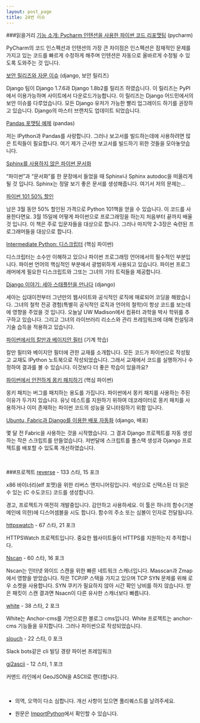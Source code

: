 ```yaml
---
layout: post_page
title: 24번 이슈
---
```


###읽을거리
<a href="http://mandrillapp.com/track/click/30273974/feedproxy.google.com?p=eyJzIjoiZWxpY01paUxTOGxaQmVwSmZPZl82NGF0czFzIiwidiI6MSwicCI6IntcInVcIjozMDI3Mzk3NCxcInZcIjoxLFwidXJsXCI6XCJodHRwOlxcXC9cXFwvZmVlZHByb3h5Lmdvb2dsZS5jb21cXFwvfnJcXFwvUHljaGFybVxcXC9-M1xcXC95d0M3ZmtpNmF2VVxcXC9cIixcImlkXCI6XCIyMGJhZmIyNzIwZGI0ZTE4YjA5ZDNkNGNmNjNlMDZkZFwiLFwidXJsX2lkc1wiOltcImJiYTlkNGQ1OWI0MjM3MDUzZTk3MWVhZDRiOTRkNGRkOGM0ZmVjYjBcIl19In0" target="_blank">기능 소개: Pycharm 인텐션을 사용한 파이썬 코드 리포맷팅</a> (pycharm)

PyCharm의 코드 인스펙션과 인텐션의 가장 큰 차이점은 인스펙션은 잠재적인 문제를 가지고 있는 코드를 빠르게 수정하게 해주며 인텐션은 자동으로 올바르게 수정될 수 있도록 도와주는 것 입니다.

<a href="http://mandrillapp.com/track/click/30273974/www.djangoproject.com?p=eyJzIjoiaUw3WWF1WUZKdHVaay1nbEMwVjhaMktaUEE4IiwidiI6MSwicCI6IntcInVcIjozMDI3Mzk3NCxcInZcIjoxLFwidXJsXCI6XCJodHRwczpcXFwvXFxcL3d3dy5kamFuZ29wcm9qZWN0LmNvbVxcXC93ZWJsb2dcXFwvMjAxNVxcXC9tYXJcXFwvMDlcXFwvc2VjdXJpdHktcmVsZWFzZXNcXFwvXCIsXCJpZFwiOlwiMjBiYWZiMjcyMGRiNGUxOGIwOWQzZDRjZjYzZTA2ZGRcIixcInVybF9pZHNcIjpbXCIzMTllMmRjYTRmNzJmOTQ3ODM3MWJjMjZkNGI3Y2IwM2I1ODJmMmJiXCJdfSJ9" target="_blank">보안 릴리즈와 자문 이슈</a> (django, 보안 릴리즈)

Django 팀이 Django 1.7.6과 Django 1.8b2를 릴리즈 하였습니다. 이 릴리즈는 PyPI에서 이용가능하며 사이트에서 다운로드가능합니다. 이 릴리즈는 Django 어드민에서의 보안 이슈를 다루었습니다. 모든 Django 유저가 가능한 빨리 업그레이드 하기를 권장하고 있습니다. Django의 마스터 브랜치도 업데이트 되었습니다.

<a href="http://mandrillapp.com/track/click/30273974/blog.henryhhammond.com?p=eyJzIjoiaW0xNXdVZHJJNlFibjA0cHozOHZfTGVjS1NRIiwidiI6MSwicCI6IntcInVcIjozMDI3Mzk3NCxcInZcIjoxLFwidXJsXCI6XCJodHRwOlxcXC9cXFwvYmxvZy5oZW5yeWhoYW1tb25kLmNvbVxcXC9wYW5kYXMtZm9ybWF0dGluZy1zbmlwcGV0c1xcXC9cIixcImlkXCI6XCIyMGJhZmIyNzIwZGI0ZTE4YjA5ZDNkNGNmNjNlMDZkZFwiLFwidXJsX2lkc1wiOltcIjc1MGQwMGE5MmI5MDA2NzFhYzBhZWU4MmRlNzc3MmRjNTBjNGI2ZTFcIl19In0" target="_blank">Pandas 포맷팅 예제</a> (pandas)

저는 IPython과 Pandas를 사랑합니다. 그러나 보고서를 빌드하는데에 사용하려면 많은 트릭들이 필요합니다. 여기 제가 근사한 보고서를 빌드하기 위한 것들을 모아놓앗습니다.

<a href="http://mandrillapp.com/track/click/30273974/evennia.blogspot.com?p=eyJzIjoiOXFvVnJac0U4X1JpdmV4blpwUnk2NWZLSkNrIiwidiI6MSwicCI6IntcInVcIjozMDI3Mzk3NCxcInZcIjoxLFwidXJsXCI6XCJodHRwOlxcXC9cXFwvZXZlbm5pYS5ibG9nc3BvdC5jb21cXFwvMjAxNVxcXC8wM1xcXC9kb2N1bWVudGluZy1weXRob24td2l0aG91dC1zcGhpbnguaHRtbFwiLFwiaWRcIjpcIjIwYmFmYjI3MjBkYjRlMThiMDlkM2Q0Y2Y2M2UwNmRkXCIsXCJ1cmxfaWRzXCI6W1wiMmJiOWNiZjIwYzM1Zjk2YjViOWYxNTgwZGNkMmM4OWIxOTc1MjRjNFwiXX0ifQ" target="_blank">Sphinx를 사용하지 않은 파이썬 문서화</a>

“파이썬”과 “문서화”를 한 문장에서 들었을 때 Sphinx나 Sphinx autodoc을 떠올리게 될 것 입니다. Sphinx는 정말 보기 좋은 문서를 생성해줍니다. 여기서 저의 문제는…

<a href="http://mandrillapp.com/track/click/30273974/feedproxy.google.com?p=eyJzIjoiRl9xMUdjcDJPZGEyd0ZYSzd4Rk1GclU0QXo0IiwidiI6MSwicCI6IntcInVcIjozMDI3Mzk3NCxcInZcIjoxLFwidXJsXCI6XCJodHRwOlxcXC9cXFwvZmVlZHByb3h5Lmdvb2dsZS5jb21cXFwvfnJcXFwvVGhlTW91c2VWc1RoZVB5dGhvblxcXC9-M1xcXC95VTVveURVc3JLc1xcXC9cIixcImlkXCI6XCIyMGJhZmIyNzIwZGI0ZTE4YjA5ZDNkNGNmNjNlMDZkZFwiLFwidXJsX2lkc1wiOltcIjhjYmEzMDZiMzM0YTRiM2FjMzgyMjdjMjExM2E5NWU4ZGYxODI3NGVcIl19In0" target="_blank">파이썬 101 50% 할인</a>

남은 3월 동안 50% 할인된 가격으로 Python 101책을 얻을 수 있습니다. 이 코드를 사용한다면요. 3월 15일에 어떻게 파이썬으로 프로그래밍을 하는지 처음부터 끝까지 배울 것 입니다. 이 책은 주로 입문자들을 대상으로 합니다. 그러나 마지막 2-3장은 숙련된 프로그래머들을 대상으로 합니다.

<a href="http://mandrillapp.com/track/click/30273974/intermediatepythonista.com?p=eyJzIjoiZ1E2cjR2MXpTekowUEdPWDRpZ2VGN1FfUVFvIiwidiI6MSwicCI6IntcInVcIjozMDI3Mzk3NCxcInZcIjoxLFwidXJsXCI6XCJodHRwOlxcXC9cXFwvaW50ZXJtZWRpYXRlcHl0aG9uaXN0YS5jb21cXFwvY2xhc3Nlcy1hbmQtb2JqZWN0cy1paS1kZXNjcmlwdG9yc1wiLFwiaWRcIjpcIjIwYmFmYjI3MjBkYjRlMThiMDlkM2Q0Y2Y2M2UwNmRkXCIsXCJ1cmxfaWRzXCI6W1wiN2Q1Y2VhZGUzNmQ0ZDBjY2FhNTBkNjQwNTg1YjFjZjZhNmM4MDRhOFwiXX0ifQ" target="_blank">Intermediate Python: 디스크립터</a> (핵심 파이썬)

디스크립터는 소수만 이해하고 있으나 파이썬 프로그래밍 언어에서의 필수적인 부분입니다. 파이썬 언어의 핵심적인 부분에서 광범위하게 사용되고 있습니다. 파이썬 프로그래머에게 필요한 디스크립트와 그또는 그녀의 기타 트릭들을 제공합니다.

<a href="http://mandrillapp.com/track/click/30273974/blog.djangogirls.org?p=eyJzIjoiUHJaZ1NEeGlySWpSbXhZcUhPaVYzZF90eFJrIiwidiI6MSwicCI6IntcInVcIjozMDI3Mzk3NCxcInZcIjoxLFwidXJsXCI6XCJodHRwOlxcXC9cXFwvYmxvZy5kamFuZ29naXJscy5vcmdcXFwvcG9zdFxcXC8xMTMxNzA5MTk1MjhcXFwveW91ci1kamFuZ28tc3RvcnktbWVldC1jZWEtc3RhcGxldG9uXCIsXCJpZFwiOlwiMjBiYWZiMjcyMGRiNGUxOGIwOWQzZDRjZjYzZTA2ZGRcIixcInVybF9pZHNcIjpbXCJhYmFkYjFlODJlNDdmYjZiNTJkNjMzNmU1NDRkMzkwNDEwYjk1NjM0XCJdfSJ9" target="_blank">Django 이야기: 세아 스태플턴을 만나다</a> (django)

세아는 십대이전부터 그년만의 웹사이트와 공식적인 로직에 매료되어 코딩을 해왔습니다. 그녀의 철학 전공 경험(특별히 공식적인 로직과 언어의 철학)이 항상 코드를 보는데에 영향을 주었을 것 입니다. 오늘날 UW Madison에서 컴퓨터 과학을 박사 학위를 추구하고 있습니다. 그리고 그녀의 라이브러리 리소스와 관리 프레임워크에 대해 컨설팅과 기술 습득을 적용하고 있습니다.

<a href="http://mandrillapp.com/track/click/30273974/nbviewer.ipython.org?p=eyJzIjoib2RMZ0F3MFVxMnJLUnNCWnp3MnZEczROT01NIiwidiI6MSwicCI6IntcInVcIjozMDI3Mzk3NCxcInZcIjoxLFwidXJsXCI6XCJodHRwOlxcXC9cXFwvbmJ2aWV3ZXIuaXB5dGhvbi5vcmdcXFwvZ2l0aHViXFxcL3JsYWJiZVxcXC9LYWxtYW4tYW5kLUJheWVzaWFuLUZpbHRlcnMtaW4tUHl0aG9uXFxcL2Jsb2JcXFwvbWFzdGVyXFxcL3RhYmxlX29mX2NvbnRlbnRzLmlweW5iXCIsXCJpZFwiOlwiMjBiYWZiMjcyMGRiNGUxOGIwOWQzZDRjZjYzZTA2ZGRcIixcInVybF9pZHNcIjpbXCJlYjJmZWRmYWIxNmYwZjRlYzRiNWMyN2M2NDljMDI0OGI0ZDI2NGNjXCJdfSJ9" target="_blank">파이썬에서의 칼만과 베이지안 필터</a> (기계 학습)

칼만 필터와 베이지안 필터에 관한 교재를 소개합니다. 모든 코드가 파이썬으로 작성됬고 교재도 IPython 노트북으로 작성되었습니다. 그래서 교재에서 코드를 실행하거나 수정하여 결과를 볼 수 있습니다. 이것보다 더 좋은 학습이 있을까요?

<a href="http://mandrillapp.com/track/click/30273974/blog.dscpl.com.au?p=eyJzIjoibVJGdmdTRkdkbWc5ZGNWVmV2Z3RfR1B0YzFFIiwidiI6MSwicCI6IntcInVcIjozMDI3Mzk3NCxcInZcIjoxLFwidXJsXCI6XCJodHRwOlxcXC9cXFwvYmxvZy5kc2NwbC5jb20uYXVcXFwvMjAxNVxcXC8wM1xcXC9zYWZlbHktYXBwbHlpbmctbW9ua2V5LXBhdGNoZXMtaW4tcHl0aG9uLmh0bWxcIixcImlkXCI6XCIyMGJhZmIyNzIwZGI0ZTE4YjA5ZDNkNGNmNjNlMDZkZFwiLFwidXJsX2lkc1wiOltcIjhlZDQ0ZjE5NTU1YmI0MmJhMGY3MzQ5ZDNiNDQxMjRhODNiYzhjN2ZcIl19In0" target="_blank">파이썬에서 안전하게 몽키 패치하기</a> (핵심 파이썬)

몽키 패치는 버그를 패치하는 용도를 가집니다. 파이썬에서 몽키 패치를 사용하는 주된 이유가 두가지 있습니다. 유닛 테스트를 지원하기 위하여 데코레이터로 몽키 패치를 사용하거나 이미 존재하는 파이썬 코드의 성능을 모니터링하기 위함 입니다.

<a href="http://mandrillapp.com/track/click/30273974/ilian.io?p=eyJzIjoiMjYzN3FJYzRubFgxa3JhVklBSmUtbFdCQWs0IiwidiI6MSwicCI6IntcInVcIjozMDI3Mzk3NCxcInZcIjoxLFwidXJsXCI6XCJodHRwOlxcXC9cXFwvaWxpYW4uaW9cXFwvYXV0b21hdGVkLWRlcGxveW1lbnQtd2l0aC11YnVudHUtZmFicmljLWFuZC1kamFuZ29cXFwvXCIsXCJpZFwiOlwiMjBiYWZiMjcyMGRiNGUxOGIwOWQzZDRjZjYzZTA2ZGRcIixcInVybF9pZHNcIjpbXCJmNzk0MDIwZGEyZDcxZDJmOTczMGFlOWJmMWNjNWJlMGVlYWMzMTkwXCJdfSJ9" target="_blank">Ubuntu, Fabric과 Django를 이용한 배포 자동화</a> (django, 배포)

몇 달 전 Fabric을 사용하는 것을 시작했습니다. 그 결과 Django 프로젝트를 자동 생성하는 작은 스크립트를 만들었습니다. 저번달에 스크립트를 풀스택 생성과 Django 프로젝트를 배포할 수 있도록 개선하였습니다.

<br />

###프로젝트
<a href="http://mandrillapp.com/track/click/30273974/github.com?p=eyJzIjoiSzl6N2k3RFk2Wm9oa3BfSUphM2pXYW9HNXM4IiwidiI6MSwicCI6IntcInVcIjozMDI3Mzk3NCxcInZcIjoxLFwidXJsXCI6XCJodHRwczpcXFwvXFxcL2dpdGh1Yi5jb21cXFwvam9lbHB4XFxcL3JldmVyc2VcIixcImlkXCI6XCIyMGJhZmIyNzIwZGI0ZTE4YjA5ZDNkNGNmNjNlMDZkZFwiLFwidXJsX2lkc1wiOltcIjJjM2M5YzE1NTYyZTBmYTcyY2Q0ZWE1NjUyMDgxZjE1OWM2NTUyMWZcIl19In0" target="_blank">reverse</a> - 133 스타, 15 포크

x86 바이너리(elf 포맷)을 위한 리버스 엔지니어링입니다. 색상으로 신택스된 더 읽은 수 있는 (C 수도코드) 코드를 생성합니다.

경고, 프로젝트가 여전히 개발중입니다. 감안하고 사용하세요. 이 툴은 하나의 함수(기본 메인에 의한)에 디스어셈블을 시도 합니다. 함수의 주소 또는 심볼이 인자로 전달됩니다.

<a href="http://mandrillapp.com/track/click/30273974/github.com?p=eyJzIjoibmxCYk1LSEJYVnZuTnM1VzE3SHhOV3NSUEM0IiwidiI6MSwicCI6IntcInVcIjozMDI3Mzk3NCxcInZcIjoxLFwidXJsXCI6XCJodHRwczpcXFwvXFxcL2dpdGh1Yi5jb21cXFwvZ3V0d29ydGhcXFwvaHR0cHN3YXRjaFwiLFwiaWRcIjpcIjIwYmFmYjI3MjBkYjRlMThiMDlkM2Q0Y2Y2M2UwNmRkXCIsXCJ1cmxfaWRzXCI6W1wiZjgwNjdkNGI1NzQ1ZjhjYWVmODFiZDk1N2FmNzZlZmM1YjdlMGNmZVwiXX0ifQ" target="_blank">httpswatch</a> - 67 스타, 21 포크

HTTPSWatch 프로젝트입니다. 중요한 웹사이트들이 HTTPS를 지원하는지 추적합니다.

<a href="http://mandrillapp.com/track/click/30273974/github.com?p=eyJzIjoiQ0VRU0UtU0Y3UVdNZURuVWt6Z0NaUFVtQUJRIiwidiI6MSwicCI6IntcInVcIjozMDI3Mzk3NCxcInZcIjoxLFwidXJsXCI6XCJodHRwczpcXFwvXFxcL2dpdGh1Yi5jb21cXFwvT2ZmZW5zaXZlUHl0aG9uXFxcL05zY2FuXCIsXCJpZFwiOlwiMjBiYWZiMjcyMGRiNGUxOGIwOWQzZDRjZjYzZTA2ZGRcIixcInVybF9pZHNcIjpbXCI3MTQyMDgyMjM5ZTI1MGIyYTU5ODEwZDkyNjhlNGY5ZmMwZGQyYTk1XCJdfSJ9" target="_blank">Nscan</a> - 60 스타, 16 포크

Nscan는 인터넷 와이드 스캔을 위한 빠른 네트워크 스캐너입니다. Masscan과 Zmap에서 영향을 받았습니다. 작은 TCP/IP 스택을 가지고 있으며 TCP SYN 문제를 위해 로우 소켓을 사용합니다. SYN 쿠키가 필요하지 않아 시간 확인 낭비를 하지 않습니다. 받은 패킷이 스캔 결과면 Nsacn이 다른 유사한 스캐너보다 빠릅니다.

<a href="http://mandrillapp.com/track/click/30273974/github.com?p=eyJzIjoiYi05bk9QVy1FZi11bUtldjNmeEdTTTNzeGgwIiwidiI6MSwicCI6IntcInVcIjozMDI3Mzk3NCxcInZcIjoxLFwidXJsXCI6XCJodHRwczpcXFwvXFxcL2dpdGh1Yi5jb21cXFwvdGhvbWFzaHVhbmdcXFwvd2hpdGVcIixcImlkXCI6XCIyMGJhZmIyNzIwZGI0ZTE4YjA5ZDNkNGNmNjNlMDZkZFwiLFwidXJsX2lkc1wiOltcIjE0YjY3OTY2NmE1NWY0OTZmMTYxMDRkMmI1NTc0MjM5MTkzY2YyYzNcIl19In0" target="_blank">white</a> - 38 스타, 2 포크

White는 Anchor-cms를 기반으로한 블로그 cms입니다. White 프로젝트는 anchor-cms 기능들을 유지합니다. 그러나 파이썬으로 작성되었습니다.

<a href="http://mandrillapp.com/track/click/30273974/github.com?p=eyJzIjoibGVTTjFORVBtOEEzYjBHbk9FazZyZlVHWmNFIiwidiI6MSwicCI6IntcInVcIjozMDI3Mzk3NCxcInZcIjoxLFwidXJsXCI6XCJodHRwczpcXFwvXFxcL2dpdGh1Yi5jb21cXFwvdmVubW9cXFwvc2xvdWNoXCIsXCJpZFwiOlwiMjBiYWZiMjcyMGRiNGUxOGIwOWQzZDRjZjYzZTA2ZGRcIixcInVybF9pZHNcIjpbXCJlMjY3N2Y2NWM4ZTJhZjQ4YTg5MDIxNTE0NjIzMTI4OGVkNGU2NGFiXCJdfSJ9" target="_blank">slouch</a> - 22 스타, 0 포크

Slack bots같은 cli 빌딩 경량 파이썬 프레임워크

<a href="http://mandrillapp.com/track/click/30273974/github.com?p=eyJzIjoiVUVfQVB4YW5keWpDalRQY0F6T0xWVlg1NGpzIiwidiI6MSwicCI6IntcInVcIjozMDI3Mzk3NCxcInZcIjoxLFwidXJsXCI6XCJodHRwczpcXFwvXFxcL2dpdGh1Yi5jb21cXFwvZ2Vvd3Vyc3RlclxcXC9najJhc2NpaVwiLFwiaWRcIjpcIjIwYmFmYjI3MjBkYjRlMThiMDlkM2Q0Y2Y2M2UwNmRkXCIsXCJ1cmxfaWRzXCI6W1wiOGU2YzI1ODc0ZDZhNjgyNTRjZjc4NDM2ZmJlNzgwYWM4MmUyMDQ2MlwiXX0ifQ" target="_blank">gj2ascii</a> - 12 스타, 1 포크

커맨드 라인에서 GeoJSON을 ASCII로 랜더합니다.

<br />

* 의역, 오역이 다소 심합니다. 개선 사항이 있으면 풀리퀘스트를 날려주세요.

* 원문은 <a href="http://importpython.com/newsletter/no/17/" target="_blank">ImportPython</a>에서 확인할 수 있습니다.